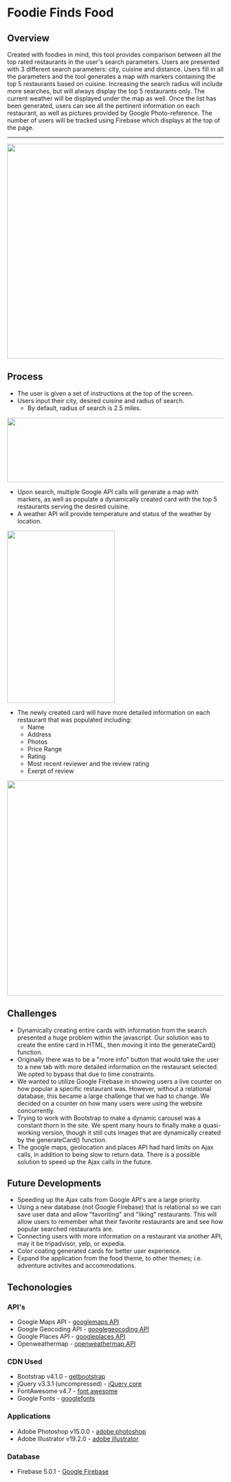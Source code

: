 # Foodie Finds Food

## Overview

Created with foodies in mind, this tool provides comparison between all the top rated restaurants in the user's search parameters. Users are presented with 3 different search parameters: city, cuisine and distance. Users fill in all the parameters and the tool generates a map with markers containing the top 5 restaurants based on cuisine. Increasing the search radius will include more searches, but will always display the top 5 restaurants only. The current weather will be displayed under the map as well. Once the list has been generated, users can see all the pertinent information on each restaurant, as well as pictures provided by Google Photo-reference. The number of users will be tracked using Firebase which displays at the top of the page.

* * *
<img src="https://cdn.discordapp.com/attachments/446103300069392385/446104605890183189/unknown.png" height=500 width=900>

## Process

- The user is given a set of instructions at the top of the screen.
- Users input their city, desired cuisine and radius of search.
    - By default, radius of search is 2.5 miles.

<img src="https://cdn.discordapp.com/attachments/446103300069392385/446103316045234186/unknown.png" height=150 width=800>

- Upon search, multiple Google API calls will generate a map with markers, as well as populate a dynamically created card with the top 5 restaurants serving the desired cuisine.
- A weather API will provide temperature and status of the weather by location.

<img src="https://cdn.discordapp.com/attachments/446103300069392385/446103867684290578/unknown.png" height=400 width=250>

- The newly created card will have more detailed information on each restaurant that was populated including:
    - Name
    - Address
    - Photos
    - Price Range
    - Rating
    - Most recent reviewer and the review rating
    - Exerpt of review

<img src="https://cdn.discordapp.com/attachments/446103300069392385/446104283621097482/unknown.png" height=500 width=700>

## Challenges

- Dynamically creating entire cards with information from the search presented a huge problem within the javascript. Our solution was to create the entire card in HTML, then moving it into the generateCard() function.
- Originally there was to be a "more info" button that would take the user to a new tab with more detailed information on the restaurant selected. We opted to bypass that due to time constraints.
- We wanted to utilize Google Firebase in showing users a live counter on how popular a specific restaurant was. However, without a relational database, this became a large challenge that we had to change. We decided on a counter on how many users were using the website concurrently.
- Trying to work with Bootstrap to make a dynamic carousel was a constant thorn in the site. We spent many hours to finally make a quasi-working version, though it still cuts images that are dynamically created by the generateCard() function.
- The google maps, geolocation and places API had hard limits on Ajax calls, in addition to being slow to return data. There is a possible solution to speed up the Ajax calls in the future.

## Future Developments

- Speeding up the Ajax calls from Google API's are a large priority.
- Using a new database (not Google Firebase) that is relational so we can save user data and allow "favoriting" and "liking" restaurants. This will allow users to remember what their favorite restaurants are and see how popular searched restaurants are.
- Connecting users with more information on a restaurant via another API, may it be tripadvisor, yelp, or expedia.
- Color coating generated cards for better user experience.
- Expand the application from the food theme, to other themes; i.e. adventure activites and accommodations.

## Techonologies

### API's

- Google Maps API - [googlemaps API](https://developers.google.com/maps/documentation/javascript/tutorial)
- Google Geocoding API - [googlegeocoding API](https://developers.google.com/maps/documentation/geocoding/start)
- Google Places API - [googleplaces API](https://developers.google.com/places/web-service/intro)
- Openweathermap - [openweathermap API](https://openweathermap.org/api)

### CDN Used

- Bootstrap v4.1.0 - [getbootstrap](https://getbootstrap.com/)
- jQuery v3.3.1 (uncompressed) - [jQuery core](https://code.jquery.com/)
- FontAwesome v4.7 - [font awesome](https://fontawesome.com/get-started)
- Google Fonts - [googlefonts](https://fonts.google.com/)


### Applications

- Adobe Photoshop v15.0.0 - [adobe photoshop](https://www.adobe.com/products/photoshopfamily.html)
- Adobe Illustrator v19.2.0 - [adobe illustrator](https://www.adobe.com/products/illustrator.html)

### Database

- Firebase 5.0.1 - [Google Firebase](https://firebase.google.com/)